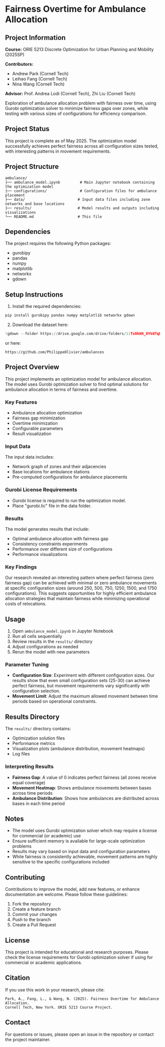 # Fairness Overtime for Ambulance Allocation

## Project Information

**Course:** ORIE 5213 Discrete Optimization for Urban Planning and Mobility (2025SP)

**Contributors:**
- Andrew Park (Cornell Tech)
- Leihao Fang (Cornell Tech)
- Nina Wang (Cornell Tech)

**Advisor:** Prof. Andrea Lodi (Cornell Tech), Zhi Liu (Cornell Tech)

Exploration of ambulance allocation problem with fairness over time, using Gurobi optimization solver to minimize fairness gaps over zones, while testing with various sizes of configurations for efficiency comparison.

## Project Status

This project is complete as of May 2025. The optimization model successfully achieves perfect fairness across all configuration sizes tested, with interesting patterns in movement requirements.

## Project Structure

```
ambulance/
├── ambulance_model.ipynb         # Main Jupyter notebook containing the optimization model
├── configurations/               # Configuration files for ambulance placement
├── data/                        # Input data files including zone networks and base locations
├── results/                     # Model results and outputs including visualizations
└── README.md                    # This file
```

## Dependencies

The project requires the following Python packages:
- gurobipy
- pandas
- numpy
- matplotlib
- networkx
- gdown

## Setup Instructions

1. Install the required dependencies:
```bash
pip install gurobipy pandas numpy matplotlib networkx gdown
```

2. Download the dataset here:
```python
!gdown --folder https://drive.google.com/drive/folders/11Tx0kHH_8YVdTqHarfuBpTxGyN0JlLan
```
or here:
```
https://github.com/PhilippeOlivier/ambulances
```

## Project Overview

This project implements an optimization model for ambulance allocation. The model uses Gurobi optimization solver to find optimal solutions for ambulance allocation in terms of fairness and overtime.

### Key Features

- Ambulance allocation optimization
- Fairness gap minimization
- Overtime minimization
- Configurable parameters
- Result visualization

### Input Data

The input data includes:
- Network graph of zones and their adjacencies
- Base locations for ambulance stations
- Pre-computed configurations for ambulance placements

### Gurobi License Requirements

- Gurobi license is required to run the optimization model.
- Place "gurobi.lic" file in the data folder.

### Results

The model generates results that include:
- Optimal ambulance allocation with fairness gap
- Consistency constraints experiments
- Performance over different size of configurations
- Performance visualizations

### Key Findings

Our research revealed an interesting pattern where perfect fairness (zero fairness gap) can be achieved with minimal or zero ambulance movements at specific configuration sizes (around 250, 500, 750, 1250, 1500, and 1750 configurations). This suggests opportunities for highly efficient ambulance allocation strategies that maintain fairness while minimizing operational costs of relocations.

## Usage

1. Open `ambulance_model.ipynb` in Jupyter Notebook
2. Run all cells sequentially
3. Review results in the `results/` directory
4. Adjust configurations as needed
5. Rerun the model with new parameters

### Parameter Tuning

- **Configuration Size**: Experiment with different configuration sizes. Our results show that even small configuration sets (25-30) can achieve perfect fairness, but movement requirements vary significantly with configuration selection.
- **Movement Limit**: Adjust the maximum allowed movement between time periods based on operational constraints.

## Results Directory

The `results/` directory contains:
- Optimization solution files
- Performance metrics
- Visualization plots (ambulance distribution, movement heatmaps)
- Log files

### Interpreting Results

- **Fairness Gap**: A value of 0 indicates perfect fairness (all zones receive equal coverage)
- **Movement Heatmap**: Shows ambulance movements between bases across time periods
- **Ambulance Distribution**: Shows how ambulances are distributed across bases in each time period

## Notes

- The model uses Gurobi optimization solver which may require a license for commercial (or academic) use
- Ensure sufficient memory is available for large-scale optimization problems
- Results may vary based on input data and configuration parameters
- While fairness is consistently achievable, movement patterns are highly sensitive to the specific configurations included

## Contributing

Contributions to improve the model, add new features, or enhance documentation are welcome. Please follow these guidelines:
1. Fork the repository
2. Create a feature branch
3. Commit your changes
4. Push to the branch
5. Create a Pull Request

## License

This project is intended for educational and research purposes. Please check the license requirements for Gurobi optimization solver if using for commercial or academic applications.

## Citation

If you use this work in your research, please cite:
```
Park, A., Fang, L., & Wang, N. (2025). Fairness Overtime for Ambulance Allocation.
Cornell Tech, New York. ORIE 5213 Course Project.
```

## Contact

For questions or issues, please open an issue in the repository or contact the project maintainer.